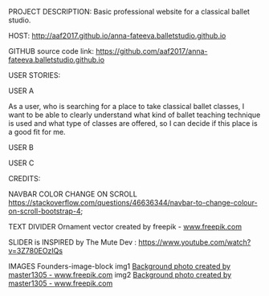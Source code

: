 PROJECT DESCRIPTION: 
Basic professional website for a classical ballet studio.

HOST: 
http://aaf2017.github.io/anna-fateeva.balletstudio.github.io

GITHUB source code link: 
https://github.com/aaf2017/anna-fateeva.balletstudio.github.io

USER STORIES:

USER A

As a user, who is searching for a place to take classical ballet classes, I want to be able to clearly understand what kind of ballet teaching technique is used and what type of classes are offered, so I can decide if this place is a good fit for me.

USER B

USER C

CREDITS: 

NAVBAR COLOR CHANGE ON SCROLL 
https://stackoverflow.com/questions/46636344/navbar-to-change-colour-on-scroll-bootstrap-4;

TEXT DIVIDER 
Ornament vector created by freepik - www.freepik.com

SLIDER is INSPIRED by The Mute Dev : 
https://www.youtube.com/watch?v=3Z780EOzIQs

IMAGES
Founders-image-block 
img1 <a href="https://www.freepik.com/photos/background">Background photo created by master1305 - www.freepik.com</a>
img2 <a href="https://www.freepik.com/photos/background">Background photo created by master1305 - www.freepik.com</a>



